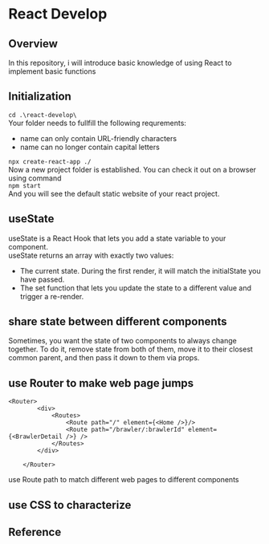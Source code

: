 # React Develop

## Overview

In this repository, i will introduce basic knowledge of using React to implement basic functions

## Initialization
`cd .\react-develop\`  
Your folder needs to fullfill the following requrements:
 * name can only contain URL-friendly characters
* name can no longer contain capital letters  

`npx create-react-app ./`  
Now a new project folder is established. You can check it out on a browser using command  
`npm start`  
And you will see the default static website of your react project.

## useState
useState is a React Hook that lets you add a state variable to your component.   
useState returns an array with exactly two values:

* The current state. During the first render, it will match the initialState you have passed.
* The set function that lets you update the state to a different value and trigger a re-render.
## share state between different components
Sometimes, you want the state of two components to always change together. To do it, remove state from both of them, move it to their closest common parent, and then pass it down to them via props. 

## use Router to make web page jumps
```
<Router>
        <div>
            <Routes>
                <Route path="/" element={<Home />}/>
                <Route path="/brawler/:brawlerId" element={<BrawlerDetail />} />       
            </Routes>
        </div>

    </Router>
```
use Route path to match different web pages to different components
## use CSS to characterize

## Reference




